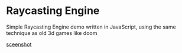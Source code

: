 # Raycasting Engine

Simple Raycasting Engine demo written in JavaScript, using the same technique as old 3d games like doom

[sceenshot](raycasting.png)